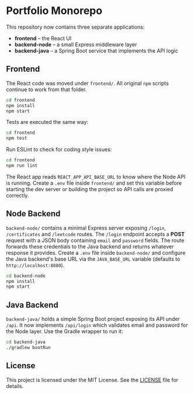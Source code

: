 # Portfolio Monorepo

This repository now contains three separate applications:

- **frontend** – the React UI
- **backend-node** – a small Express middleware layer
- **backend-java** – a Spring Boot service that implements the API logic

## Frontend

The React code was moved under `frontend/`. All original `npm` scripts continue to work from that folder.

```sh
cd frontend
npm install
npm start
```

Tests are executed the same way:

```sh
cd frontend
npm test
```

Run ESLint to check for coding style issues:

```sh
cd frontend
npm run lint
```

The React app reads `REACT_APP_API_BASE_URL` to know where the Node API is running. Create a `.env` file inside `frontend/` and set this variable before starting the dev server or building the project so API calls are proxied correctly.

## Node Backend

`backend-node/` contains a minimal Express server exposing `/login`, `/certificates` and `/leetcode` routes. The `/login` endpoint accepts a **POST** request with a JSON body containing `email` and `password` fields. The route forwards these credentials to the Java backend and returns whatever response it provides. Create a `.env` file inside `backend-node/` and configure the Java backend's base URL via the `JAVA_BASE_URL` variable (defaults to `http://localhost:8080`).

```sh
cd backend-node
npm install
npm start
```

## Java Backend

`backend-java/` holds a simple Spring Boot project exposing its API under `/api`. It now implements `/api/login` which validates email and password for the Node layer. Use the Gradle wrapper to run it:

```sh
cd backend-java
./gradlew bootRun
```

## License

This project is licensed under the MIT License. See the [LICENSE](LICENSE) file for details.
